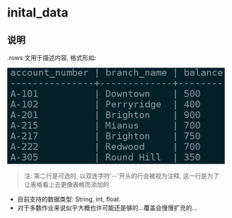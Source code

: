 inital_data
===========

## 说明 ##

.rows 文用于描述内容, 格式形如:

![SAMPLE][sample_img]

>注: 第二行是可选的, 以双连字符'--'开头的行会被视为注释,
>这一行是为了让表格看上去更像表格而添加的

+ 目前支持的数据类型: String, int, float.
+ 对于多数作业来说似乎大概也许可能还是够的...覆盖会慢慢扩充的...

[sample_img]: https://github.com/EizoAssik/DB-ExCr/raw/insmod/initial_data/sample.png
